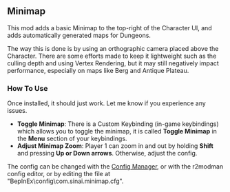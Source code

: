 ## Minimap

This mod adds a basic Minimap to the top-right of the Character UI, and adds automatically generated maps for Dungeons.

The way this is done is by using an orthographic camera placed above the Character. There are some efforts made to keep it lightweight such as the culling depth and using Vertex Rendering, but it may still negatively impact performance, especially on maps like Berg and Antique Plateau.

### How To Use
Once installed, it should just work. Let me know if you experience any issues.

* **Toggle Minimap**: There is a Custom Keybinding (in-game keybindings) which allows you to toggle the minimap, it is called **Toggle Minimap** in the **Menu** section of your keybindings.
* **Adjust Minimap Zoom**: Player 1 can zoom in and out by holding **Shift** and pressing **Up or Down arrows**. Otherwise, adjust the config.

The config can be changed with the [Config Manager﻿](https://outward.thunderstore.io/package/Mefino/Outward_Config_Manager/), or with the r2modman config editor, or by editing the file at "BepInEx\config\com.sinai.minimap.cfg".